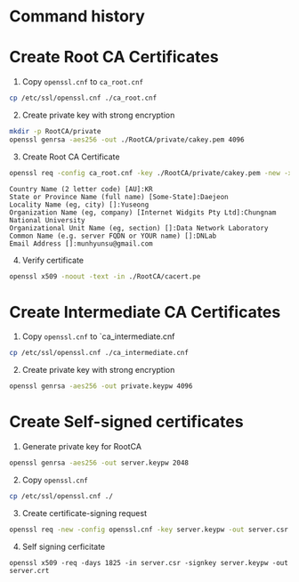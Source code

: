 # Command history

# Create Root CA Certificates

1. Copy `openssl.cnf` to `ca_root.cnf`

```bash
cp /etc/ssl/openssl.cnf ./ca_root.cnf
```

2. Create private key with strong encryption

```bash
mkdir -p RootCA/private
openssl genrsa -aes256 -out ./RootCA/private/cakey.pem 4096
```

3. Create Root CA Certificate

```bash
openssl req -config ca_root.cnf -key ./RootCA/private/cakey.pem -new -x509 -days 3650 -sha256 -extensions v3_ca -out ./RootCA/cacert.pem
```

```
Country Name (2 letter code) [AU]:KR
State or Province Name (full name) [Some-State]:Daejeon
Locality Name (eg, city) []:Yuseong
Organization Name (eg, company) [Internet Widgits Pty Ltd]:Chungnam National University
Organizational Unit Name (eg, section) []:Data Network Laboratory
Common Name (e.g. server FQDN or YOUR name) []:DNLab
Email Address []:munhyunsu@gmail.com
```

4. Verify certificate

```bash
openssl x509 -noout -text -in ./RootCA/cacert.pe
```

# Create Intermediate CA Certificates

1. Copy `openssl.cnf` to `ca_intermediate.cnf

```bash
cp /etc/ssl/openssl.cnf ./ca_intermediate.cnf
```

2. Create private key with strong encryption

```bash
openssl genrsa -aes256 -out private.keypw 4096
```

# Create Self-signed certificates

1. Generate private key for RootCA

```bash
openssl genrsa -aes256 -out server.keypw 2048
```

2. Copy `openssl.cnf`

```bash
cp /etc/ssl/openssl.cnf ./
```

3. Create certificate-signing request

```bash
openssl req -new -config openssl.cnf -key server.keypw -out server.csr
```

4. Self signing cerficitate

```
openssl x509 -req -days 1825 -in server.csr -signkey server.keypw -out server.crt
```


